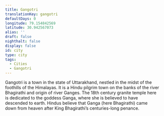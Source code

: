 ```yaml
---
title: Gangotri
translationKey: gangotri
defaultDays: 0
longitude: 79.154842569
latitude: 30.942567073
alias: ''
draft: false
nighthalt: false
display: false
id: city
type: city
tags:
  - Cities
  - Gangotri
---
```

Gangotri is a town in the state of Uttarakhand, nestled in the midst of the foothills of the Himalayas.  It is a Hindu pilgrim town on the banks of the river Bhagirathi and origin of river Ganges. The 18th century granite temple here is dedicated to the goddess Ganga, where she is believed to have descended to earth. Hindus believe that Ganga (here Bhagirathi) came down from heaven after King Bhagirathi’s centuries-long penance.